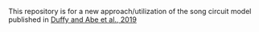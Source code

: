 This repository is for a new approach/utilization of the song circuit model published in [Duffy and Abe et al., 2019](https://www.pnas.org/doi/full/10.1073/pnas.1815910116)
